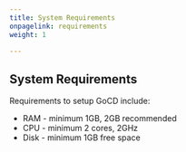 ```yaml
---
title: System Requirements
onpagelink: requirements
weight: 1

---
```


System Requirements
-------------------

Requirements to setup GoCD include:

- RAM - minimum 1GB, 2GB recommended
- CPU - minimum 2 cores, 2GHz
- Disk - minimum 1GB free space
 